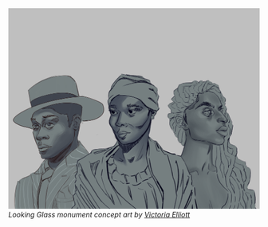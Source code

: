 <div class="home-content">
  <img class="home-image" src="./images/monument-concept.png" alt="Looking Glass monument concept art by Victoria Elliott" />
  <i class="home-image-title">Looking Glass monument concept art by <a href="https://www.instagram.com/blackmagiqueart/" target="_blank">Victoria Elliott</a></i>
</div>
